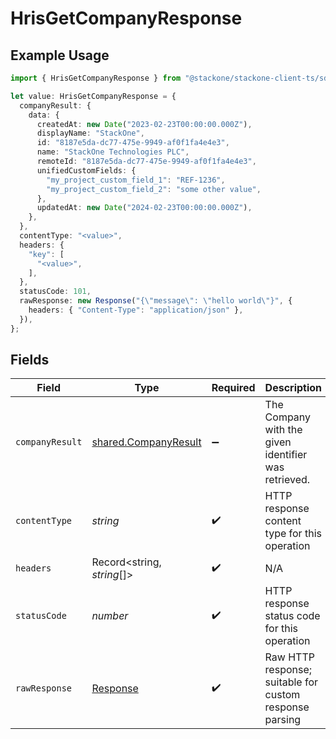 # HrisGetCompanyResponse

## Example Usage

```typescript
import { HrisGetCompanyResponse } from "@stackone/stackone-client-ts/sdk/models/operations";

let value: HrisGetCompanyResponse = {
  companyResult: {
    data: {
      createdAt: new Date("2023-02-23T00:00:00.000Z"),
      displayName: "StackOne",
      id: "8187e5da-dc77-475e-9949-af0f1fa4e4e3",
      name: "StackOne Technologies PLC",
      remoteId: "8187e5da-dc77-475e-9949-af0f1fa4e4e3",
      unifiedCustomFields: {
        "my_project_custom_field_1": "REF-1236",
        "my_project_custom_field_2": "some other value",
      },
      updatedAt: new Date("2024-02-23T00:00:00.000Z"),
    },
  },
  contentType: "<value>",
  headers: {
    "key": [
      "<value>",
    ],
  },
  statusCode: 101,
  rawResponse: new Response("{\"message\": \"hello world\"}", {
    headers: { "Content-Type": "application/json" },
  }),
};
```

## Fields

| Field                                                                 | Type                                                                  | Required                                                              | Description                                                           |
| --------------------------------------------------------------------- | --------------------------------------------------------------------- | --------------------------------------------------------------------- | --------------------------------------------------------------------- |
| `companyResult`                                                       | [shared.CompanyResult](../../../sdk/models/shared/companyresult.md)   | :heavy_minus_sign:                                                    | The Company with the given identifier was retrieved.                  |
| `contentType`                                                         | *string*                                                              | :heavy_check_mark:                                                    | HTTP response content type for this operation                         |
| `headers`                                                             | Record<string, *string*[]>                                            | :heavy_check_mark:                                                    | N/A                                                                   |
| `statusCode`                                                          | *number*                                                              | :heavy_check_mark:                                                    | HTTP response status code for this operation                          |
| `rawResponse`                                                         | [Response](https://developer.mozilla.org/en-US/docs/Web/API/Response) | :heavy_check_mark:                                                    | Raw HTTP response; suitable for custom response parsing               |